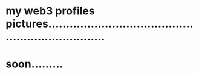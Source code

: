 # my web3 profiles pictures.....................................................................
# soon.........
